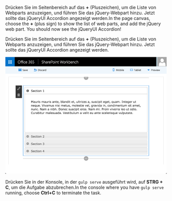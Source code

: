 <span data-ttu-id="48254-p113">Drücken Sie im Seitenbereich auf das **+** (Pluszeichen), um die Liste von Webparts anzuzeigen, und führen Sie das jQuery-Webpart hinzu. Jetzt sollte das jQueryUI Accordion angezeigt werden.</span><span class="sxs-lookup"><span data-stu-id="48254-p113">In the page canvas, choose the **+** (plus sign) to show the list of web parts, and add the jQuery web part. You should now see the jQueryUI Accordion!</span></span>

Drücken Sie im Seitenbereich auf das **+** (Pluszeichen), um die Liste von Webparts anzuzeigen, und führen Sie das jQuery-Webpart hinzu. Jetzt sollte das jQueryUI Accordion angezeigt werden.

![Screenshot eines Webparts, das ein jQuery Accordion umfasst](../../../../images/jquery-accordion-wb.png)

<span data-ttu-id="48254-191">Drücken Sie in der Konsole, in der `gulp serve` ausgeführt wird, auf **STRG + C**, um die Aufgabe abzubrechen.</span><span class="sxs-lookup"><span data-stu-id="48254-191">In the console where you have `gulp serve` running, choose **Ctrl+C** to terminate the task.</span></span>
